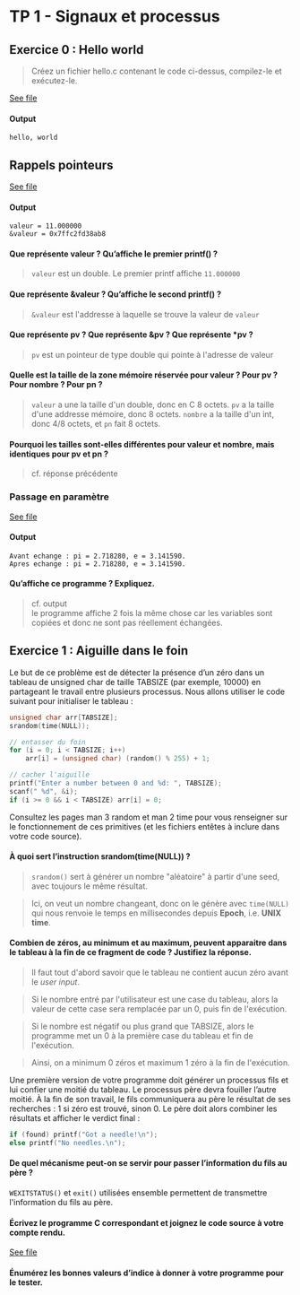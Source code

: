 # TP 1 - Signaux et processus

## Exercice 0 : Hello world

>Créez un fichier hello.c contenant le code ci-dessus, compilez-le et exécutez-le.

[See file](./hello.c)

#### Output

    hello, world


## Rappels pointeurs

[See file](./ptr.c)


#### Output

    valeur = 11.000000
    &valeur = 0x7ffc2fd38ab8


#### Que représente valeur ? Qu’affiche le premier printf() ?

>```valeur``` est un double. Le premier printf affiche ```11.000000```


#### Que représente &valeur ? Qu’affiche le second printf() ?

>```&valeur``` est l'addresse à laquelle se trouve la valeur de ```valeur```


#### Que représente pv ? Que représente &pv ? Que représente *pv ?

>```pv``` est un pointeur de type double qui pointe à l'adresse de valeur


#### Quelle est la taille de la zone mémoire réservée pour valeur ? Pour pv ? Pour nombre ? Pour pn ?

>```valeur``` a une la taille d'un double, donc en C 8 octets. ```pv``` a la taille d'une addresse mémoire, donc 8 octets. ```nombre``` a la taille d'un int, donc 4/8 octets, et ```pn``` fait 8 octets.


#### Pourquoi les tailles sont-elles différentes pour valeur et nombre, mais identiques pour pv et pn ?

>cf. réponse précédente

### Passage en paramètre

[See file](./)


#### Output

    Avant echange : pi = 2.718280, e = 3.141590.
    Apres echange : pi = 2.718280, e = 3.141590.


#### Qu’affiche ce programme ? Expliquez.

>cf. output \
>le programme affiche 2 fois la même chose car les variables sont copiées et donc ne sont pas réellement échangées.


## Exercice 1 : Aiguille dans le foin

Le but de ce problème est de détecter la présence d’un zéro dans un tableau de unsigned char de taille TABSIZE (par exemple, 10000) en partageant le travail entre plusieurs processus. Nous allons utiliser le code suivant pour initialiser le tableau :

```c
unsigned char arr[TABSIZE];
srandom(time(NULL));

// entasser du foin
for (i = 0; i < TABSIZE; i++)
    arr[i] = (unsigned char) (random() % 255) + 1;

// cacher l'aiguille
printf("Enter a number between 0 and %d: ", TABSIZE);
scanf(" %d", &i);
if (i >= 0 && i < TABSIZE) arr[i] = 0;
```

Consultez les pages man 3 random et man 2 time pour vous renseigner sur le fonctionnement de ces primitives (et les fichiers entêtes à inclure dans votre code source).

#### À quoi sert l’instruction srandom(time(NULL)) ?

>```srandom()``` sert à générer un nombre "aléatoire" à partir d'une seed, avec toujours le même résultat.

>Ici, on veut un nombre changeant, donc on le génère avec ```time(NULL)``` qui nous renvoie le temps en millisecondes depuis **Epoch**, i.e. **UNIX time**.


#### Combien de zéros, au minimum et au maximum, peuvent apparaitre dans le tableau à la fin de ce fragment de code ? Justifiez la réponse.

>Il faut tout d'abord savoir que le tableau ne contient aucun zéro avant le *user input*.

>Si le nombre entré par l'utilisateur est une case du tableau, alors la valeur de cette case sera remplacée par un 0, puis fin de l'exécution.

>Si le nombre est négatif ou plus grand que TABSIZE, alors le programme met un 0 à la première case du tableau et fin de l'exécution.

>Ainsi, on a minimum 0 zéros et maximum 1 zéro à la fin de l'exécution.

Une première version de votre programme doit générer un processus fils et lui confier une moitié du tableau. Le processus père devra fouiller l’autre moitié. À la fin de son travail, le fils communiquera au père le résultat de ses recherches : 1 si zéro est trouvé, sinon 0. Le père doit alors combiner
les résultats et afficher le verdict final :

```c
if (found) printf("Got a needle!\n");
else printf("No needles.\n");
```

#### De quel mécanisme peut-on se servir pour passer l’information du fils au père ?

```WEXITSTATUS()``` et ```exit()``` utilisées ensemble permettent de transmettre l'information du fils au père.


#### Écrivez le programme C correspondant et joignez le code source à votre compte rendu.

[See file](./neddle.c)


#### Énumérez les bonnes valeurs d’indice à donner à votre programme pour le tester.




